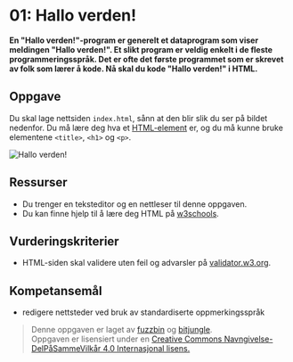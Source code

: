 01: Hallo verden!
=================
**En "Hallo verden!"-program er generelt et dataprogram som viser meldingen "Hallo verden!". Et slikt program er veldig enkelt i de fleste programmeringsspråk. Det er ofte det første programmet som er skrevet av folk som lærer å kode. Nå skal du kode "Hallo verden!" i HTML.**

Oppgave
-------
Du skal lage nettsiden `index.html`, sånn at den blir slik du ser på bildet nedenfor. Du må lære deg hva et [HTML-element](https://www.w3schools.com/html/html_elements.asp) er, og du må kunne bruke elementene `<title>`, `<h1>` og `<p>`.

![Hallo verden!](https://raw.githubusercontent.com/fagstoff/IT1/master/Bilder/halloverden.png)

Ressurser
---------
* Du trenger en teksteditor og en nettleser til denne oppgaven. 
* Du kan finne hjelp til å lære deg HTML på [w3schools](https://www.w3schools.com/html/default.asp).

Vurderingskriterier
-------------------
* HTML-siden skal validere uten feil og advarsler på [validator.w3.org](https://validator.w3.org/). 

Kompetansemål
-------------
* redigere nettsteder ved bruk av standardiserte oppmerkingsspråk

>Denne oppgaven er laget av [fuzzbin](https://github.com/fuzzbin) og [bitjungle](https://github.com/bitjungle).  
>Oppgaven er lisensiert under en
>[Creative Commons Navngivelse-DelPåSammeVilkår 4.0 Internasjonal lisens.
](http://creativecommons.org/licenses/by-sa/4.0/)
